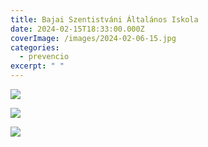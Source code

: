 ```yaml
---
title: Bajai Szentistváni Általános Iskola
date: 2024-02-15T18:33:00.000Z
coverImage: /images/2024-02-06-15.jpg
categories:
  - prevencio
excerpt: " "
---
```

![](/images/2024-02-06-16.jpg)

![](/images/2024-02-06-17.jpg)

![](/images/2024-02-06-18.jpg)